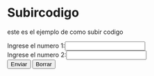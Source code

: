 # Subircodigo
este es el ejemplo de como subir codigo
<html>
<head>
<title>
Suma
</title>
</head>
<body>
	<?php
	@$num1=$_POST["num1"];
	num1=$_POST["num2"];
	$suma=$num1+$num2;
	?>
<form method="post" name="suma" action="suma.php">
	Ingrese el numero 1:<input type="text" name="num1"><br>
	Ingrese el numero 2:<input type="text" name="num2"><br>
	<input type="submit" value="Enviar">
	<input type="submit" value="Borrar">
</form>
<p><?php if ($num1&&$num2)
             echo"La suma de los numeros ingresados es:$suma";
             else
         if (!$null&&!$num2)
         	echo"Ingrese los numeros por favor";
    ?></p>
</body>
</html>
